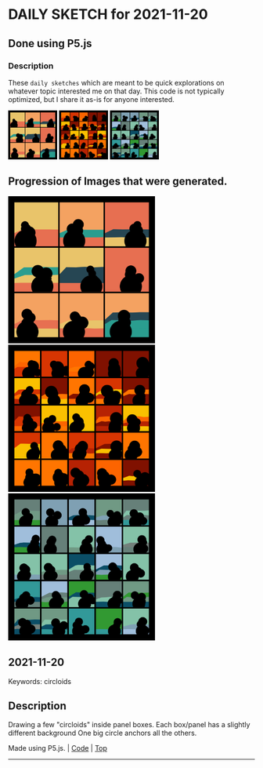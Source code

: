 # DAILY SKETCH for 2021-11-20

## Done using P5.js

### Description

These `daily sketches` which are meant to be quick explorations     on whatever topic interested me on that day. This code is not typically optimized, but I share it as-is     for anyone interested.

<img src = 'images/keep_2021-11-20-15-50-55.png' width = '100'> <img src = 'images/keep_2021-11-20-15-51-27.png' width = '100'> <img src = 'images/keep_2021-11-20-15-52-58.png' width = '100'> 

## Progression of Images that were generated.

<img src = 'images/keep_2021-11-20-15-50-55.png' width = '300'> 
<img src = 'images/keep_2021-11-20-15-51-27.png' width = '300'> 
<img src = 'images/keep_2021-11-20-15-52-58.png' width = '300'> 




## 2021-11-20
Keywords: circloids
 

## Description 

 Drawing a few "circloids" inside panel boxes. Each box/panel has a slightly different background
 One big circle anchors all the others.
 

Made using P5.js. | [Code](2021/2021-11-20/) | [Top](#daily-sketches) 

-----


